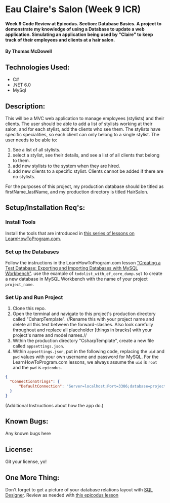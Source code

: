 # Eau Claire's Salon (Week 9 ICR)

#### Week 9 Code Review at Epicodus. Section: Database Basics. A project to demonstrate my knowledge of using a Database to update a web application. Simulating an application being used by "Claire" to keep track of their employees and clients at a hair salon. 

#### By Thomas McDowell 

## Technologies Used:
* C#
* .NET 6.0
* MySql

## Description:
This will be a MVC web application to manage employees (stylists) and their clients. The user should be able to add a list of stylists working at their salon, and for each stylist, add the clients who see them. The stylists have specific specialities, so each client can only belong to a single stylist. The user needs to be able to:
1. See a list of all stylists.
2. select a stylist, see their details, and see a list of all clients that belong to them.
3. add new stylists to the system when they are hired.
4. add new clients to a specific stylist. Clients cannot be added if there are no stylists.

For the purposes of this project, my production database should be titled as firstName_lastName, and my production directory is titled HairSalon.



## Setup/Installation Req's:

### Install Tools

Install the tools that are introduced in [this series of lessons on LearnHowToProgram.com](https://www.learnhowtoprogram.com/c-and-net/getting-started-with-c).

### Set up the Databases

Follow the instructions in the LearnHowToProgram.com lesson ["Creating a Test Database: Exporting and Importing Databases with MySQL Workbench"](https://www.learnhowtoprogram.com/lessons/creating-a-test-database-exporting-and-importing-databases-with-mysql-workbench). use the example of `todolist_with_ef_core_dump.sql` to create a new database in MySQL Workbench with the name of your project `project_name`.

### Set Up and Run Project
1. Clone this repo.
2. Open the terminal and navigate to this project's production directory called "CsharpTemplate". //Rename this with your project name and delete all this text between the forward-slashes. Also look carefully throughout and replace all placeholder [things in bracks] with your project's name and model names.//
3. Within the production directory "CsharpTemplate", create a new file called `appsettings.json`.
4. Within `appsettings.json`, put in the following code, replacing the `uid` and `pwd` values with your own username and password for MySQL. For the LearnHowToProgram.com lessons, we always assume the `uid` is `root` and the `pwd` is `epicodus`.

```json
{
  "ConnectionStrings": {
      "DefaultConnection": "Server=localhost;Port=3306;database=project_name;uid=root;pwd=epicodus;"
  }
}
```

(Additional Instructions about how the app do.)

## Known Bugs:
Any known bugs here

## License:
Git your license, yo!

## One More Thing:
Don't forget to get a picture of your database relations layout with [SQL Designer](https://ondras.zarovi.cz/sql/demo/). Review as needed with [this epicodus lesson](https://www.learnhowtoprogram.com/c-and-net/database-basics/using-sql-designer)
